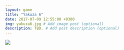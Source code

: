 ```yaml
---
layout: game
title: "Yakuza 6"
date: 2017-07-09 12:55:00 +0300
img: yakuza6.jpg # Add image post (optional)
description: TBD. # Add post description (optional)
---
```

<img src="https://78.media.tumblr.com/6dfcbf9e05d57e3d0e9bb232b30004fa/tumblr_pf27n0jnCn1w050vko1_1280.png" class="center-img">
